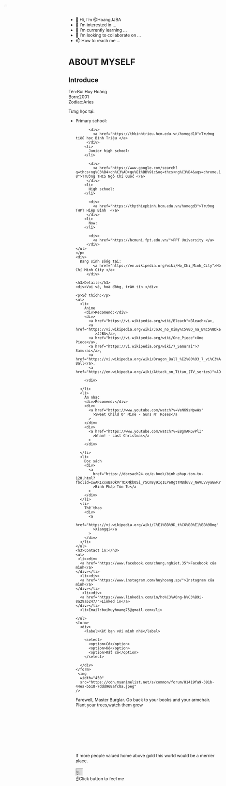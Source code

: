 - 👋 Hi, I’m @HoangJJBA
- 👀 I’m interested in ...
- 🌱 I’m currently learning ...
- 💞️ I’m looking to collaborate on ...
- 📫 How to reach me ...
<!DOCTYPE html>
<html lang="en">
 
  
  
  <head>
    <meta charset="utf-8" />
    <meta name="viewport" content="width=device-width, initial-scale=1" />
    <title>Hello my friend</title>
    <link rel="stylesheet" href="index.css" />
  </head>
  <body>
    <h1 class="neon-text">ABOUT MYSELF </h1>
    <h2>Introduce</h2>
    <div>Tên:Bùi Huy Hoàng</div>
    <div>Born:2001</div>
    <div>Zodiac:Aries</div>
    <p>
      Từng học tại:
      <ul>
        <li>
          Primary school:
        </li>
        
          <div>
            <a href="https://thbinhtrieu.hcm.edu.vn/homegd10">Trường tiểu học Bình Triệu </a>
         </div>
        <li>
          Junior high school:
        </li>
        
          <div>
            <a href="https://www.google.com/search?q=thcs+ng%C3%B4+ch%C3%AD+qu%E1%BB%91c&oq=thcs+ng%C3%B4&aqs=chrome.1.69i57j0i512l4j46i175i199i512j0i512j46i175i199i512j0i512l2.2980j0j7&sourceid=chrome&ie=UTF-8">Trường THCS Ngô Chí Quốc </a>
         </div>
        <li>
          High school:
        </li>
        
          <div>
            <a href="https://thpthiepbinh.hcm.edu.vn/homegd3">Trường THPT Hiệp Bình  </a>
         </div>
        <li>
          Now:
        </li>
        
          <div>
            <a href="https://hcmuni.fpt.edu.vn/">FPT University </a>
         </div>
    </ul>
    </p>
    <div>
      Đang sinh sống tại:
            <a href="https://en.wikipedia.org/wiki/Ho_Chi_Minh_City">Hồ Chí Minh City </a>
         </div>
  
    <h3>Details</h3>
    <div>Vui vẻ, hoà đồng, trầm tín </div>
    
    <p>Sở thích:</p>
    <ul>
      <li>
        Anime
        <div>Recomend:</div>
        <div>
          <a href="https://vi.wikipedia.org/wiki/Bleach">Bleach</a>,
          <a href="https://vi.wikipedia.org/wiki/JoJo_no_Kimy%C5%8D_na_B%C5%8Dken"
             >JJBA</a>,
          <a href="https://vi.wikipedia.org/wiki/One_Piece">One Piece</a>,
          <a href="https://vi.wikipedia.org/wiki/7_Samurai">7 Samurai</a>,
          <a href="https://vi.wikipedia.org/wiki/Dragon_Ball_%E2%80%93_7_vi%C3%AAn_ng%E1%BB%8Dc_r%E1%BB%93ng">Dragon Ball</a>,
          <a href="https://en.wikipedia.org/wiki/Attack_on_Titan_(TV_series)">AOT</a>,...
          
        </div>
        
      </li>
      <li>
        Âm nhạc
        <div>Recomend:</div>
        <div>
          <a href="https://www.youtube.com/watch?v=VeNK9sNpwWs"
            >Sweet Child O' Mine - Guns N' Roses</a
          >
        </div>
        <div>
          <a href="https://www.youtube.com/watch?v=E8gmARGvPlI"
            >Wham! - Last Christmas</a
          >
        </div>
        
      </li>
      <li>
        Đọc sách
        <div>
          <a
            href="https://docsach24.co/e-book/binh-phap-ton-tu-120.html?fbclid=IwAR1xxoBaQkVrTDXMkb0Si_rSCm9y9IqILPe8gtTMBduvv_NeVLVvyaGwRYo"
            >Binh Pháp Tôn Tử</a
          >
        </div>
      </li>
      <li>
        Thể thao
        <div>
          <a
            href="https://vi.wikipedia.org/wiki/C%E1%BB%9D_t%C6%B0%E1%BB%9Bng"
            >Xiangqi</a
          >
        </div>
      </li>
    </ul>
    <h3>Contact in:</h3>
    <ul>
     <li><div>
      <a href="https://www.facebook.com/chung.nghiet.35">Facebook của mình</a>
    </div></li>
      <li><div>
      <a href="https://www.instagram.com/huyhoang.sp/">Instagram của mình</a>
    </div></li>
       <li><div>
      <a href="https://www.linkedin.com/in/ho%C3%A0ng-b%C3%B9i-8a29a5247/">Linked in</a>
    </div></li>
      <li>Email:buihuyhoang75@gmail.com</li>
      
    </ul>
    <form>
      <div>
        <label>Kết bạn với mình nhé</label>

        <select>
          <option>Có</option>
          <option>Kó</option>
          <option>Rất có</option>
        </select>
       
      </div>
    </form>
     <img
      width="450" 
      src="https://cdn.myanimelist.net/s/common/forum/81419fa9-381b-44ea-b518-7ddd968afc8a.jpeg"
    />
<div class="top-right">Farewell, Master Burglar. Go back to your books and your armchair. Plant your trees,watch them grow</div>
  <body>
    <svg>
<div class="top-right1"> If more people valued home above gold this world would be a merrier place. </div>
     <animate attributename="baseFrequency" dur="5s" 
            values="0.1 0.1;0.12 0.2"
            repeatcount="indefinite"></animate>
    <fedisplacementmap in="SourceGraphic" scale="25"></fedisplacementmap>
    </svg>
  </body>
<style>
	#snowflakeContainer{position:absolute;left:0px;top:0px;}
	.snowflake{padding-left:15px;font-size:14px;line-height:24px;position:fixed;color:#ebebeb;user-select:none;z-index:1000;-moz-user-select:none;-ms-user-select:none;-khtml-user-select:none;-webkit-user-select:none;-webkit-touch-callout:none;}
	.snowflake:hover {cursor:default}
</style>
  




  <div id='snowflakeContainer'>
<p class='snowflake'>🔥</p>
</div>
  <script style='text/javascript'>
	//<![CDATA[
	var requestAnimationFrame=window.requestAnimationFrame||window.mozRequestAnimationFrame||window.webkitRequestAnimationFrame||window.msRequestAnimationFrame;var transforms=["transform","msTransform","webkitTransform","mozTransform","oTransform"];var transformProperty=getSupportedPropertyName(transforms);var snowflakes=[];var browserWidth;var browserHeight;var numberOfSnowflakes=50;var resetPosition=false;function setup(){window.addEventListener("DOMContentLoaded",generateSnowflakes,false);window.addEventListener("resize",setResetFlag,false)}setup();function getSupportedPropertyName(b){for(var a=0;a<b.length;a++){if(typeof document.body.style[b[a]]!="undefined"){return b[a]}}return null}function Snowflake(b,a,d,e,c){this.element=b;this.radius=a;this.speed=d;this.xPos=e;this.yPos=c;this.counter=0;this.sign=Math.random()<0.5?1:-1;this.element.style.opacity=0.5+Math.random();this.element.style.fontSize=4+Math.random()*30+"px"}Snowflake.prototype.update=function(){this.counter+=this.speed/5000;this.xPos+=this.sign*this.speed*Math.cos(this.counter)/40;this.yPos+=Math.sin(this.counter)/40+this.speed/30;setTranslate3DTransform(this.element,Math.round(this.xPos),Math.round(this.yPos));if(this.yPos>browserHeight){this.yPos=-50}};function setTranslate3DTransform(a,c,b){var d="translate3d("+c+"px, "+b+"px, 0)";a.style[transformProperty]=d}function generateSnowflakes(){var b=document.querySelector(".snowflake");var h=b.parentNode;browserWidth=document.documentElement.clientWidth;browserHeight=document.documentElement.clientHeight;for(var d=0;d<numberOfSnowflakes;d++){var j=b.cloneNode(true);h.appendChild(j);var e=getPosition(50,browserWidth);var a=getPosition(50,browserHeight);var c=5+Math.random()*40;var g=4+Math.random()*10;var f=new Snowflake(j,g,c,e,a);snowflakes.push(f)}h.removeChild(b);moveSnowflakes()}function moveSnowflakes(){for(var b=0;b<snowflakes.length;b++){var a=snowflakes[b];a.update()}if(resetPosition){browserWidth=document.documentElement.clientWidth;browserHeight=document.documentElement.clientHeight;for(var b=0;b<snowflakes.length;b++){var a=snowflakes[b];a.xPos=getPosition(50,browserWidth);a.yPos=getPosition(50,browserHeight)}resetPosition=false}requestAnimationFrame(moveSnowflakes)}function getPosition(b,a){return Math.round(-1*b+Math.random()*(a+2*b))}function setResetFlag(a){resetPosition=true};
	//]]>
</script>

<br>
<iframe width="20" height="20" src="https://www.youtube.com/embed/vR-UqOPqGzI" frameborder="10" allowfullscreen allow="autoplay"></iframe>

<head>
   <div class="neon-text">☝️Click button to feel me</div>
    <style>
      /* Tạo font chữ */
      @import url('https://fonts.googleapis.com/css?family=Orbitron&display=swap');
      
      
      .neon-text {
        
        font-size: 25px;
        color: #FF0033;
        text-shadow: 0 0 10px #fff, 0 0 20px #fff, 0 0 30px #fff, 0 0 40px #ff00de, 0 0 70px #ff00de, 0 0 80px #ff00de, 0 0 100px #ff00de, 0 0 150px #ff00de;
        animation: glowing 2s ease-in-out infinite;
        padding: -30px;
        vertical-align: top;
      }
      
      /* Tạo hiệu ứng chuyển động */
      @keyframes glowing {
        0% {
          text-shadow: 0 0 10px #fff, 0 0 20px #fff, 0 0 30px #fff, 0 0 40px #ff00de, 0 0 70px #ff00de, 0 0 80px #ff00de, 0 0 100px #ff00de, 0 0 150px #ff00de;
        }
        
        50% {
          text-shadow: none;
        }
        
        100% {
          text-shadow: 0 0 10px #fff, 0 0 20px #fff, 0 0 30px #fff, 0 0 40px #ff00de, 0 0 70px #ff00de, 0 0 80px #ff00de, 0 0 100px #ff00de, 0 0 150px #ff00de;
        }
      }
    </style>
  </head>
  


  </body>
</html>

<!---
HoangJJBA/HoangJJBA is a ✨ special ✨ repository because its `README.md` (this file) appears on your GitHub profile.
You can click the Preview link to take a look at your changes.
--->
